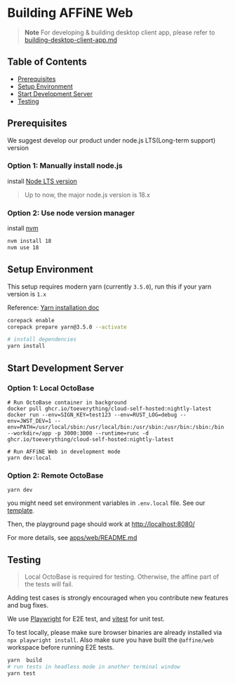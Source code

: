 # Building AFFiNE Web

> **Note**
> For developing & building desktop client app, please refer to [building-desktop-client-app.md](./building-desktop-client-app.md)

## Table of Contents

- [Prerequisites](#prerequisites)
- [Setup Environment](#setup-environment)
- [Start Development Server](#start-development-server)
- [Testing](#testing)

## Prerequisites

We suggest develop our product under node.js LTS(Long-term support) version

### Option 1: Manually install node.js

install [Node LTS version](https://nodejs.org/en/download)

> Up to now, the major node.js version is 18.x

### Option 2: Use node version manager

install [nvm](https://github.com/nvm-sh/nvm)

```sh
nvm install 18
nvm use 18
```

## Setup Environment

This setup requires modern yarn (currently `3.5.0`), run this if your yarn version is `1.x`

Reference: [Yarn installation doc](https://yarnpkg.com/getting-started/install)

```sh
corepack enable
corepack prepare yarn@3.5.0 --activate
```

```sh
# install dependencies
yarn install
```

## Start Development Server

### Option 1: Local OctoBase

```shell
# Run OctoBase container in background
docker pull ghcr.io/toeverything/cloud-self-hosted:nightly-latest
docker run --env=SIGN_KEY=test123 --env=RUST_LOG=debug --env=JWST_DEV=1 --env=PATH=/usr/local/sbin:/usr/local/bin:/usr/sbin:/usr/bin:/sbin:/bin --workdir=/app -p 3000:3000 --runtime=runc -d ghcr.io/toeverything/cloud-self-hosted:nightly-latest
```

```shell
# Run AFFiNE Web in development mode
yarn dev:local
```

### Option 2: Remote OctoBase

```shell
yarn dev
```

you might need set environment variables in `.env.local` file.
See our [template](../apps/web/.env.local.template).

Then, the playground page should work at [http://localhost:8080/](http://localhost:8080/)

For more details, see [apps/web/README.md](../apps/web/README.md)

## Testing

> Local OctoBase is required for testing. Otherwise, the affine part of the tests will fail.

Adding test cases is strongly encouraged when you contribute new features and bug fixes.

We use [Playwright](https://playwright.dev/) for E2E test, and [vitest](https://vitest.dev/) for unit test.

To test locally, please make sure browser binaries are already installed via `npx playwright install`.
Also make sure you have built the `@affine/web` workspace before running E2E tests.

```sh
yarn  build
# run tests in headless mode in another terminal window
yarn test
```
